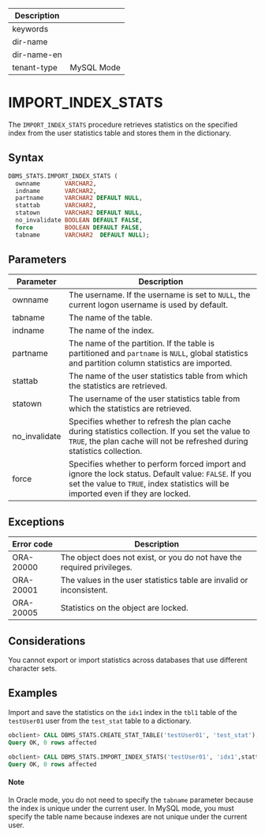 | Description   |                 |
|---------------|-----------------|
| keywords      |                 |
| dir-name      |                 |
| dir-name-en   |                 |
| tenant-type   | MySQL Mode      |

# IMPORT_INDEX_STATS

The `IMPORT_INDEX_STATS` procedure retrieves statistics on the specified index from the user statistics table and stores them in the dictionary.

## Syntax

```sql
DBMS_STATS.IMPORT_INDEX_STATS (
  ownname       VARCHAR2,
  indname       VARCHAR2,
  partname      VARCHAR2 DEFAULT NULL,
  stattab       VARCHAR2,
  statown       VARCHAR2 DEFAULT NULL,
  no_invalidate BOOLEAN DEFAULT FALSE,
  force         BOOLEAN DEFAULT FALSE,
  tabname       VARCHAR2  DEFAULT NULL);
```

## Parameters

| Parameter | Description |
|---------------|----------------------------------------------------------------------------------|
| ownname | The username. If the username is set to `NULL`, the current logon username is used by default.  |
| tabname | The name of the table.  |
| indname | The name of the index. |
| partname | The name of the partition.  If the table is partitioned and `partname` is `NULL`, global statistics and partition column statistics are imported. |
| stattab | The name of the user statistics table from which the statistics are retrieved.  |
| statown | The username of the user statistics table from which the statistics are retrieved.  |
| no_invalidate | Specifies whether to refresh the plan cache during statistics collection. If you set the value to `TRUE`, the plan cache will not be refreshed during statistics collection.  |
| force | Specifies whether to perform forced import and ignore the lock status. Default value: `FALSE`.  If you set the value to `TRUE`, index statistics will be imported even if they are locked.  |



## Exceptions

| Error code | Description |
|-----------|-------------------|
| ORA-20000 | The object does not exist, or you do not have the required privileges.  |
| ORA-20001 | The values in the user statistics table are invalid or inconsistent.  |
| ORA-20005 | Statistics on the object are locked.  |



## Considerations

You cannot export or import statistics across databases that use different character sets.

## Examples

Import and save the statistics on the `idx1` index in the `tbl1` table of the `testUser01` user from the `test_stat` table to a dictionary.

```sql
obclient> CALL DBMS_STATS.CREATE_STAT_TABLE('testUser01', 'test_stat');
Query OK, 0 rows affected

obclient> CALL DBMS_STATS.IMPORT_INDEX_STATS('testUser01', 'idx1',stattab=>'test_stat',tabname=>'tbl1',no_invalidate=>FALSE);
Query OK, 0 rows affected
```

<main id="notice" type='explain'>
    <h4>Note</h4>
    <p>In Oracle mode, you do not need to specify the <code>tabname</code> parameter because the index is unique under the current user. In MySQL mode, you must specify the table name because indexes are not unique under the current user. </p>
</main>
